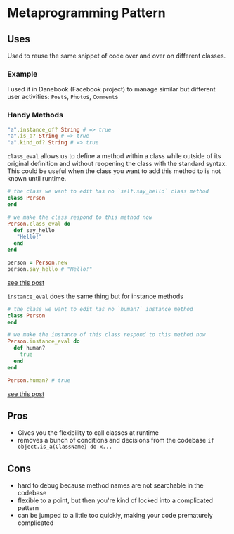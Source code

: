 # Metaprogramming Pattern

## Uses
Used to reuse the same snippet of code over and over on different classes.

### Example
I used it in Danebook (Facebook project) to manage similar but different user activities: `Post`s, `Photo`s, `Comment`s

### Handy Methods

```ruby
"a".instance_of? String # => true
"a".is_a? String # => true
"a".kind_of? String # => true
```
`class_eval` allows us to define a method within a class while outside of its original definition and without reopening the class with the standard syntax. This could be useful when the class you want to add this method to is not known until runtime.

```ruby
# the class we want to edit has no `self.say_hello` class method
class Person
end

# we make the class respond to this method now
Person.class_eval do
  def say_hello
   "Hello!"
  end
end

person = Person.new
person.say_hello # "Hello!"
```
[see this post](https://www.jimmycuadra.com/posts/metaprogramming-ruby-class-eval-and-instance-eval/)

`instance_eval` does the same thing but for instance methods
```ruby
# the class we want to edit has no `human?` instance method
class Person
end

# we make the instance of this class respond to this method now
Person.instance_eval do
  def human?
    true
  end
end

Person.human? # true
```
[see this post](https://www.jimmycuadra.com/posts/metaprogramming-ruby-class-eval-and-instance-eval/)

## Pros
* Gives you the flexibility to call classes at runtime
* removes a bunch of conditions and decisions from the codebase `if object.is_a(ClassName) do x...`

## Cons
* hard to debug because method names are not searchable in the codebase
* flexible to a point, but then you're kind of locked into a complicated pattern
* can be jumped to a little too quickly, making your code prematurely complicated
